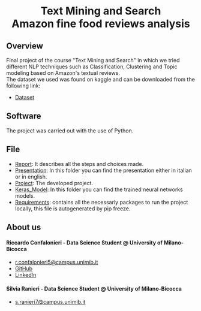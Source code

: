 <h1 align="center">Text Mining and Search <br /> Amazon fine food reviews analysis </h1>

## Overview
Final project of the course "Text Mining and Search" in which we tried different NLP techniques such as Classification, Clustering and Topic modeling based on Amazon's textual reviews. <br />
The dataset we used was found on kaggle and can be downloaded from the following link:
  * [Dataset](https://www.kaggle.com/snap/amazon-fine-food-reviews)


## Software
The project was carried out with the use of Python. 

## File
  * [Report](./Report/Report.pdf): It describes all the steps and choices made.
  * [Presentation](./Presentation): In this folder you can find the presentation either in italian or in english.
  * [Project](./AmazonFineFoodReviews.ipynb): The developed project.
  * [Keras_Model](./Keras_Model): In this folder you can find the trained neural networks models.
  * [Requirements](./requirements.txt): contains all the necessarly packages to run the project locally, this file is autogenerated by pip freeze.
## About us

#### Riccardo Confalonieri - Data Science Student @ University of Milano-Bicocca
  * r.confalonieri5@campus.unimib.it
  * [GitHub](https://github.com/rconfa)
  * [LinkedIn](https://www.linkedin.com/in/riccardo-confalonieri-5250b0201/)

#### Silvia Ranieri - Data Science Student @ University of Milano-Bicocca
  * s.ranieri7@campus.unimib.it

